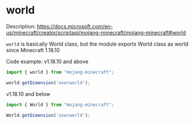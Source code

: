 # world

Description: https://docs.microsoft.com/en-us/minecraft/creator/scriptapi/mojang-minecraft/mojang-minecraft#world

`world` is basically World class, but the module exports World class as world since Minecraft 1.18.10

Code example:
v1.18.10 and above
```js
import { world } from "mojang-minecraft";

world.getDimension('overworld');
```

v1.18.10 and below
```js
import { World } from "mojang-minecraft";

World.getDimension('overworld');
```